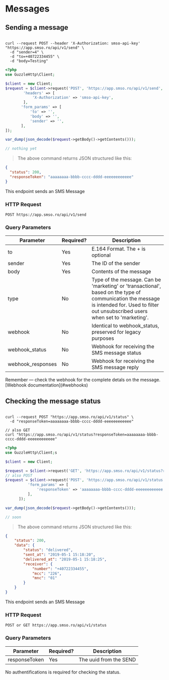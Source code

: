 # Messages

## Sending a message

```shell

curl --request POST --header 'X-Authorization: smso-api-key' "https://app.smso.ro/api/v1/send" \
  -d "sender=4" \
  -d "to=+40722334455" \
  -d "body=Testing"

```

```php
<?php
use GuzzleHttp\Client;

$client = new Client;
$request = $client->request('POST', 'https://app.smso.ro/api/v1/send', [
        'headers' => [
            'X-Authorization' => 'smso-api-key',
        ],
       'form_params' => [
           'to' => '',
           'body' => '',
           'sender' => '',
       ],
]);

var_dump(json_decode($request->getBody()->getContents()));
```

```javascript
// nothing yet
```

> The above command returns JSON structured like this:

```json
{
  "status": 200,
  "responseToken": "aaaaaaaa-bbbb-cccc-dddd-eeeeeeeeeeee"
}
```

This endpoint sends an SMS Message

### HTTP Request

`POST https://app.smso.ro/api/v1/send`

### Query Parameters

Parameter | Required? | Description
--------- | ------- | -----------
to                | Yes | E.164 Format. The + is optional	
sender            | Yes | The ID of the sender
body              | Yes | Contents of the message
type              | No  | Type of the message. Can be 'marketing' or 'transactional', based on the type of communication the message is intended for. Used to filter out unsubscribed users when set to 'marketing'.
webhook           | No  | Identical to webhook_status, preserved for legacy purposes
webhook_status    | No  | Webhook for receiving the SMS message status
webhook_responses | No  | Webhook for receiving the SMS message reply

<aside class="success">
Remember — check the webhook for the complete detals on the message. [Webhook documentation](#webhooks)
</aside>  

<!-- ## Sending a message via SIM

```shell

curl --request POST --header 'X-Authorization: smso-api-key' "https://app.smso.ro/api/v1/send/sim \
  -d "to=+40722334455" \
  -d "body=Testing"s

```

```php
<?php
use GuzzleHttp\Client;

$client = new Client;
$request = $client->request('POST', 'https://app.smso.ro/api/v1/send', [
        'headers' => [
            'X-Authorization' => 'smso-api-key',
        ],
       'form_params' => [
           'to' => '',
           'body' => '',
           'sender' => '',
       ],
]);

var_dump(json_decode($request->getBody()->getContents()));
```

```javascript
// nothing yet
```

> The above command returns JSON structured like this:

```json
{
  "status": 200,
  "responseToken": "aaaaaaaa-bbbb-cccc-dddd-eeeeeeeeeeee"
}
```

This endpoint sends an SMS Message with the predefined sender of SIM

### HTTP Request

`POST https://app.smso.ro/api/v1/send/sim`

### Query Parameters

Parameter | Required? | Description
--------- | ------- | -----------
to                | Yes | E.164 Format. The + is optional	
body              | Yes | Contents of the message
webhook           | No  | Identical to webhook_status, preserved for legacy purposes
webhook_status    | No  | Webhook for receiving the SMS message status
webhook_responses | No  | Webhook for receiving the SMS message reply

<aside class="success">
Remember — check the webhook for the complete detals on the message. [Webhook documentation](#webhooks)
</aside>   -->

## Checking the message status

```shell

curl --request POST "https://app.smso.ro/api/v1/status" \
  -d "responseToken=aaaaaaaa-bbbb-cccc-dddd-eeeeeeeeeeee"

// also GET  
curl "https://app.smso.ro/api/v1/status?responseToken=aaaaaaaa-bbbb-cccc-dddd-eeeeeeeeeeee"
```

```php
<?php
use GuzzleHttp\Client;s

$client = new Client;

$request = $client->request('GET', 'https://app.smso.ro/api/v1/status?responseToken=aaaaaaaa-bbbb-cccc-dddd-eeeeeeeeeeee');
// also POST  
$request = $client->request('POST', 'https://app.smso.ro/api/v1/status', [
          'form_params' => [
              'responseToken' => 'aaaaaaaa-bbbb-cccc-dddd-eeeeeeeeeeee',
          ],
      ]);

var_dump(json_decode($request->getBody()->getContents()));
```

```javascript
// soon 
```

> The above command returns JSON structured like this:

```json
{
    "status": 200,
    "data": {
        "status": "delivered",
        "sent_at": "2019-05-1 15:18:20",
        "delivered_at": "2019-05-1 15:18:25",
        "receiver": {
            "number": "+40722334455",
            "mcc": "226",
            "mnc": "01"
        }
    }
}
```

This endpoint sends an SMS Message

### HTTP Request

`POST or GET https://app.smso.ro/api/v1/status`

### Query Parameters

Parameter | Required? | Description
--------- | ------- | -----------
responseToken | Yes | The uuid from the SEND 


<aside class="notice">
No authentifications is required for checking the status.
</aside>  
